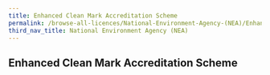 ```yaml
---
title: Enhanced Clean Mark Accreditation Scheme
permalink: /browse-all-licences/National-Environment-Agency-(NEA)/Enhanced-Clean-Mark-Accreditation-Scheme
third_nav_title: National Environment Agency (NEA)
---
```

## Enhanced Clean Mark Accreditation Scheme

